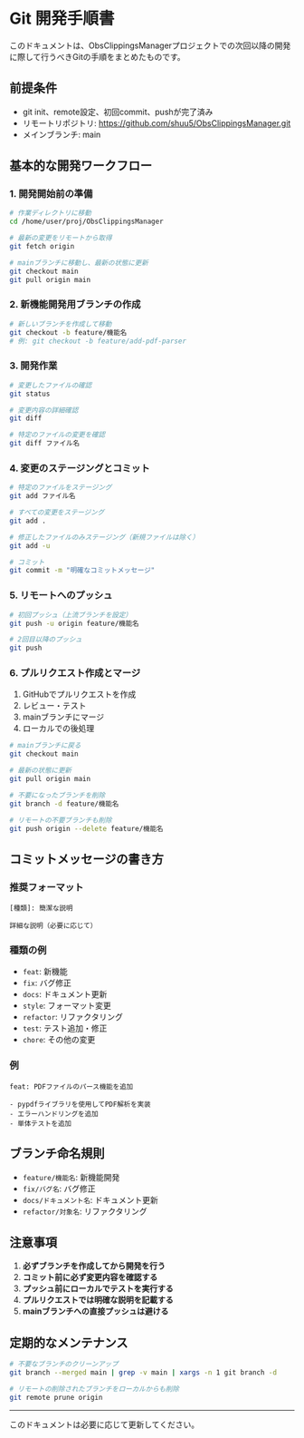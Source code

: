 # Git 開発手順書

このドキュメントは、ObsClippingsManagerプロジェクトでの次回以降の開発に際して行うべきGitの手順をまとめたものです。

## 前提条件

- git init、remote設定、初回commit、pushが完了済み
- リモートリポジトリ: https://github.com/shuu5/ObsClippingsManager.git
- メインブランチ: main

## 基本的な開発ワークフロー

### 1. 開発開始前の準備

```bash
# 作業ディレクトリに移動
cd /home/user/proj/ObsClippingsManager

# 最新の変更をリモートから取得
git fetch origin

# mainブランチに移動し、最新の状態に更新
git checkout main
git pull origin main
```

### 2. 新機能開発用ブランチの作成

```bash
# 新しいブランチを作成して移動
git checkout -b feature/機能名
# 例: git checkout -b feature/add-pdf-parser
```

### 3. 開発作業

```bash
# 変更したファイルの確認
git status

# 変更内容の詳細確認
git diff

# 特定のファイルの変更を確認
git diff ファイル名
```

### 4. 変更のステージングとコミット

```bash
# 特定のファイルをステージング
git add ファイル名

# すべての変更をステージング
git add .

# 修正したファイルのみステージング（新規ファイルは除く）
git add -u

# コミット
git commit -m "明確なコミットメッセージ"
```

### 5. リモートへのプッシュ

```bash
# 初回プッシュ（上流ブランチを設定）
git push -u origin feature/機能名

# 2回目以降のプッシュ
git push
```

### 6. プルリクエスト作成とマージ

1. GitHubでプルリクエストを作成
2. レビュー・テスト
3. mainブランチにマージ
4. ローカルでの後処理

```bash
# mainブランチに戻る
git checkout main

# 最新の状態に更新
git pull origin main

# 不要になったブランチを削除
git branch -d feature/機能名

# リモートの不要ブランチも削除
git push origin --delete feature/機能名
```


## コミットメッセージの書き方

### 推奨フォーマット

```
[種類]: 簡潔な説明

詳細な説明（必要に応じて）
```

### 種類の例

- `feat`: 新機能
- `fix`: バグ修正
- `docs`: ドキュメント更新
- `style`: フォーマット変更
- `refactor`: リファクタリング
- `test`: テスト追加・修正
- `chore`: その他の変更

### 例

```
feat: PDFファイルのパース機能を追加

- pypdfライブラリを使用してPDF解析を実装
- エラーハンドリングを追加
- 単体テストを追加
```

## ブランチ命名規則

- `feature/機能名`: 新機能開発
- `fix/バグ名`: バグ修正
- `docs/ドキュメント名`: ドキュメント更新
- `refactor/対象名`: リファクタリング

## 注意事項

1. **必ずブランチを作成してから開発を行う**
2. **コミット前に必ず変更内容を確認する**
3. **プッシュ前にローカルでテストを実行する**
4. **プルリクエストでは明確な説明を記載する**
5. **mainブランチへの直接プッシュは避ける**

## 定期的なメンテナンス

```bash
# 不要なブランチのクリーンアップ
git branch --merged main | grep -v main | xargs -n 1 git branch -d

# リモートの削除されたブランチをローカルからも削除
git remote prune origin
```

---

このドキュメントは必要に応じて更新してください。 
